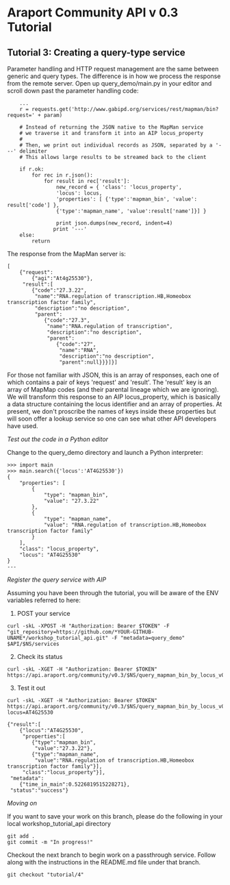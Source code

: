 # Araport Community API v 0.3 Tutorial

## Tutorial 3: Creating a query-type service

Parameter handling and HTTP request management are the same between generic and query types. The difference is in how we process the response from the remote server. Open up query_demo/main.py in your editor and scroll down past the parameter handling code:

```
    ...
    r = requests.get('http://www.gabipd.org/services/rest/mapman/bin?request=' + param)

    # Instead of returning the JSON native to the MapMan service
    # we traverse it and transform it into an AIP locus_property
    #
    # Then, we print out individual records as JSON, separated by a '---' delimiter
    # This allows large results to be streamed back to the client

    if r.ok:
        for rec in r.json():
            for result in rec['result']:
                new_record = { 'class': 'locus_property',
                'locus': locus,
                'properties': [ {'type':'mapman_bin', 'value': result['code'] },
                {'type':'mapman_name', 'value':result['name']}] }

                print json.dumps(new_record, indent=4)
               print '---'
    else:
        return
```

The response from the MapMan server is:

```
[
    {"request":
        {"agi":"At4g25530"},
     "result":[
        {"code":"27.3.22",
         "name":"RNA.regulation of transcription.HB,Homeobox transcription factor family",
         "description":"no description",
         "parent":
            {"code":"27.3",
             "name":"RNA.regulation of transcription",
             "description":"no description",
             "parent":
                {"code":"27",
                 "name":"RNA",
                 "description":"no description",
                 "parent":null}}}]}]
```

For those not familiar with JSON, this is an array of responses, each one of which contains a pair of keys 'request' and 'result'. The 'result' key is an array of MapMap codes (and their parental lineage which we are ignoring). We will transform this response to an AIP locus_property, which is basically a data structure containing the locus identifier and an array of properties. At present, we don't proscribe the names of keys inside these properties but will soon offer a lookup service so one can see what other API developers have used.

_Test out the code in a Python editor_

Change to the query_demo directory and launch a Python interpreter:

```
>>> import main
>>> main.search({'locus':'AT4G25530'})
{
    "properties": [
        {
            "type": "mapman_bin",
            "value": "27.3.22"
        },
        {
            "type": "mapman_name",
            "value": "RNA.regulation of transcription.HB,Homeobox transcription factor family"
        }
    ],
    "class": "locus_property",
    "locus": "AT4G25530"
}
---
```

_Register the query service with AIP_

Assuming you have been through the tutorial, you will be aware of the ENV variables referred to here:

1. POST your service
```
curl -skL -XPOST -H "Authorization: Bearer $TOKEN" -F "git_repository=https://github.com/*YOUR-GITHUB-UNAME*/workshop_tutorial_api.git" -F "metadata=query_demo" $API/$NS/services
```

2. Check its status
```
curl -skL -XGET -H "Authorization: Bearer $TOKEN" https://api.araport.org/community/v0.3/$NS/query_mapman_bin_by_locus_v0.1
```

3. Test it out

```
curl -skL -XGET -H "Authorization: Bearer $TOKEN" https://api.araport.org/community/v0.3/$NS/query_mapman_bin_by_locus_v0.1/search?locus=AT4G25530

{"result":[
    {"locus":"AT4G25530",
     "properties":[
        {"type":"mapman_bin",
         "value":"27.3.22"},
        {"type":"mapman_name",
         "value":"RNA.regulation of transcription.HB,Homeobox transcription factor family"}],
     "class":"locus_property"}],
 "metadata":
    {"time_in_main":0.5226819515228271},
 "status":"success"}
```

_Moving on_

If you want to save your work on this branch, please do the following in your local workshop_tutorial_api directory

```
git add .
git commit -m "In progress!"
```

Checkout the next branch to begin work on a passthrough service. Follow along with the instructions in the README.md file under that branch.

```
git checkout "tutorial/4"
```
